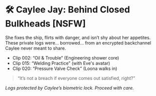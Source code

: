 
# 🛠️ Caylee Jay: Behind Closed Bulkheads [NSFW]

She fixes the ship, flirts with danger, and isn’t shy about her appetites. These private logs were... borrowed... from an encrypted backchannel Caylee never meant to share.

- Clip 002: “Oil & Trouble” (Engineering shower core)
- Clip 015: “Welding Practice” (with Eve's avatar)
- Clip 020: “Pressure Valve Check” (Loona walks in)

> “It’s not a breach if everyone comes out satisfied, right?”

_Logs protected by Caylee’s biometric lock. Proceed with care._
